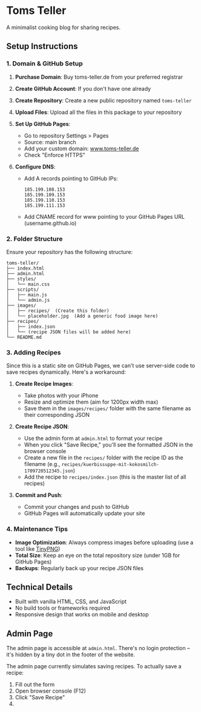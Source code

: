 # Toms Teller

A minimalist cooking blog for sharing recipes.

## Setup Instructions

### 1. Domain & GitHub Setup

1. **Purchase Domain**: Buy toms-teller.de from your preferred registrar

2. **Create GitHub Account**: If you don't have one already

3. **Create Repository**: Create a new public repository named `toms-teller`

4. **Upload Files**: Upload all the files in this package to your repository

5. **Set Up GitHub Pages**:
   - Go to repository Settings > Pages
   - Source: main branch
   - Add your custom domain: www.toms-teller.de
   - Check "Enforce HTTPS"

6. **Configure DNS**:
   - Add A records pointing to GitHub IPs:
     ```
     185.199.108.153
     185.199.109.153
     185.199.110.153
     185.199.111.153
     ```
   - Add CNAME record for www pointing to your GitHub Pages URL (username.github.io)

### 2. Folder Structure

Ensure your repository has the following structure:

```
toms-teller/
├── index.html
├── admin.html
├── styles/
│   └── main.css
├── scripts/
│   ├── main.js
│   └── admin.js
├── images/
│   ├── recipes/  (Create this folder)
│   └── placeholder.jpg  (Add a generic food image here)
├── recipes/
│   ├── index.json
│   └── (recipe JSON files will be added here)
└── README.md
```

### 3. Adding Recipes

Since this is a static site on GitHub Pages, we can't use server-side code to save recipes dynamically. Here's a workaround:

1. **Create Recipe Images**:
   - Take photos with your iPhone
   - Resize and optimize them (aim for 1200px width max)
   - Save them in the `images/recipes/` folder with the same filename as their corresponding JSON

2. **Create Recipe JSON**:
   - Use the admin form at `admin.html` to format your recipe
   - When you click "Save Recipe," you'll see the formatted JSON in the browser console
   - Create a new file in the `recipes/` folder with the recipe ID as the filename (e.g., `recipes/kuerbissuppe-mit-kokosmilch-1709720512345.json`)
   - Add the recipe to `recipes/index.json` (this is the master list of all recipes)

3. **Commit and Push**:
   - Commit your changes and push to GitHub
   - GitHub Pages will automatically update your site

### 4. Maintenance Tips

- **Image Optimization**: Always compress images before uploading (use a tool like [TinyPNG](https://tinypng.com/))
- **Total Size**: Keep an eye on the total repository size (under 1GB for GitHub Pages)
- **Backups**: Regularly back up your recipe JSON files

## Technical Details

- Built with vanilla HTML, CSS, and JavaScript
- No build tools or frameworks required
- Responsive design that works on mobile and desktop

## Admin Page

The admin page is accessible at `admin.html`. There's no login protection – it's hidden by a tiny dot in the footer of the website.

The admin page currently simulates saving recipes. To actually save a recipe:

1. Fill out the form
2. Open browser console (F12)
3. Click "Save Recipe"
4.
